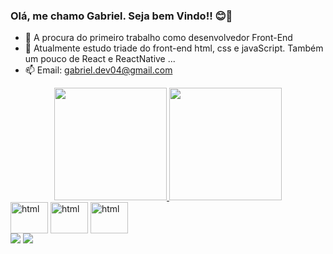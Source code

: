 ### Olá, me chamo Gabriel. Seja bem Vindo!! 😊👋



- 🔭 A procura do primeiro trabalho como desenvolvedor Front-End
- 🌱 Atualmente estudo triade do front-end html, css e javaScript. Também um pouco de React e ReactNative ...
- 📫 Email: gabriel.dev04@gmail.com

<div style="text-align: center">
    <a href="https://github.com/oliveiragabrielc">
   <img height="180em" src="https://github-readme-stats.vercel.app/api?username=oliveiragabrielc&shoe_icons=true&theme=highcontrast&include_all_commits=true&count_private=false"/>
   <img height="180em" src="https://github-readme-stats.vercel.app/api/top-langs/?username=oliveiragabrielc&layout=compact&theme=highcontrast&exclude_repo=github-readme-stats&hide=java,ruby,objective-c,starlark"/>
      </div>
  
  <div style="display: inline-block">
    <img align="center" alt="html" height="50" width="60" src="https://cdn.jsdelivr.net/gh/devicons/devicon/icons/html5/html5-original-wordmark.svg" />
    <img align="center" alt="html" height="50" width="60" src="https://cdn.jsdelivr.net/gh/devicons/devicon/icons/css3/css3-original.svg" />
    <img align="center" alt="html" height="50" width="60" src="https://cdn.jsdelivr.net/gh/devicons/devicon/icons/javascript/javascript-original.svg" />
  </div><br>
  
  <div>
    <a href="https://www.linkedin.com/in/gabriel-oliveira-376905166/" target="_blank" ><img src="https://img.shields.io/badge/LinkedIn-0077B5?style=for-the-badge&logo=linkedin&logoColor=whitee" target="_blank"></a>
    <a href="mailto:gabriel.dev04@gmail.com" target="_blank" ><img src="https://img.shields.io/badge/Gmail-D14836?style=for-the-badge&logo=gmail&logoColor=white" target="_blank"></a>
   
  </div> 
